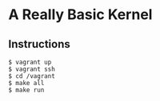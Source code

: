 # A Really Basic Kernel

## Instructions

```
$ vagrant up
$ vagrant ssh
$ cd /vagrant
$ make all
$ make run
```
